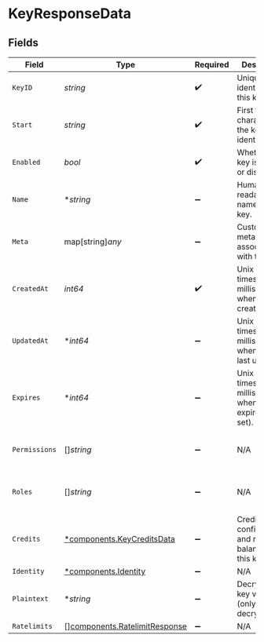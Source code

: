 # KeyResponseData


## Fields

| Field                                                                          | Type                                                                           | Required                                                                       | Description                                                                    | Example                                                                        |
| ------------------------------------------------------------------------------ | ------------------------------------------------------------------------------ | ------------------------------------------------------------------------------ | ------------------------------------------------------------------------------ | ------------------------------------------------------------------------------ |
| `KeyID`                                                                        | *string*                                                                       | :heavy_check_mark:                                                             | Unique identifier for this key.                                                | key_1234567890abcdef                                                           |
| `Start`                                                                        | *string*                                                                       | :heavy_check_mark:                                                             | First few characters of the key for identification.                            | sk_test_abc123                                                                 |
| `Enabled`                                                                      | *bool*                                                                         | :heavy_check_mark:                                                             | Whether the key is enabled or disabled.                                        | true                                                                           |
| `Name`                                                                         | **string*                                                                      | :heavy_minus_sign:                                                             | Human-readable name for this key.                                              | Production API Key                                                             |
| `Meta`                                                                         | map[string]*any*                                                               | :heavy_minus_sign:                                                             | Custom metadata associated with this key.                                      | <nil>                                                                          |
| `CreatedAt`                                                                    | *int64*                                                                        | :heavy_check_mark:                                                             | Unix timestamp in milliseconds when key was created.                           | 1701425400000                                                                  |
| `UpdatedAt`                                                                    | **int64*                                                                       | :heavy_minus_sign:                                                             | Unix timestamp in milliseconds when key was last updated.                      | 1701425400000                                                                  |
| `Expires`                                                                      | **int64*                                                                       | :heavy_minus_sign:                                                             | Unix timestamp in milliseconds when key expires (if set).                      | 1735689600000                                                                  |
| `Permissions`                                                                  | []*string*                                                                     | :heavy_minus_sign:                                                             | N/A                                                                            | [<br/>"documents.read",<br/>"documents.write"<br/>]                            |
| `Roles`                                                                        | []*string*                                                                     | :heavy_minus_sign:                                                             | N/A                                                                            | [<br/>"editor",<br/>"viewer"<br/>]                                             |
| `Credits`                                                                      | [*components.KeyCreditsData](../../models/components/keycreditsdata.md)        | :heavy_minus_sign:                                                             | Credit configuration and remaining balance for this key.                       |                                                                                |
| `Identity`                                                                     | [*components.Identity](../../models/components/identity.md)                    | :heavy_minus_sign:                                                             | N/A                                                                            |                                                                                |
| `Plaintext`                                                                    | **string*                                                                      | :heavy_minus_sign:                                                             | Decrypted key value (only when decrypt=true).                                  | sk_test_abc123def456                                                           |
| `Ratelimits`                                                                   | [][components.RatelimitResponse](../../models/components/ratelimitresponse.md) | :heavy_minus_sign:                                                             | N/A                                                                            |                                                                                |